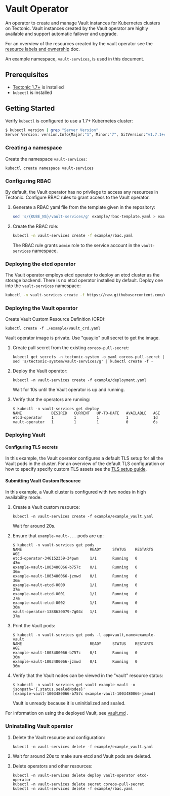 # Vault Operator

An operator to create and manage Vault instances for Kubernetes clusters on Tectonic. Vault instances created by the Vault operator are highly available and support automatic failover and upgrade.

For an overview of the resources created by the vault operator see the [resource labels and ownership](doc/user/resource_labels_and_ownership.md) doc.

An example namespace, `vault-services`, is used in this document.

## Prerequisites

* [Tectonic 1.7+](https://coreos.com/tectonic) is installed
* `kubectl` is installed

## Getting Started

Verify `kubectl` is configured to use a 1.7+ Kubernetes cluster:

```sh
$ kubectl version | grep "Server Version"
Server Version: version.Info{Major:"1", Minor:"7", GitVersion:"v1.7.1+coreos.0", GitCommit:"fdd5383472eb43e60d2222503f03c76445e49899", GitTreeState:"clean", BuildDate:"2017-07-18T19:44:47Z", GoVersion:"go1.8.3", Compiler:"gc", Platform:"linux/amd64"}
```

### Creating a namespace

Create the namespace `vault-services`:

```
kubectl create namespace vault-services
```

### Configuring RBAC

By default, the Vault operator has no privilege to access any resources in Tectonic. Configure RBAC rules to grant access to the Vault operator.

1. Generate a RBAC yaml file from the template given in the repository:

    ```sh
    sed 's/{KUBE_NS}/vault-services/g' example/rbac-template.yaml > example/rbac.yaml
    ```

2. Create the RBAC role:

    ```sh
    kubectl -n vault-services create -f example/rbac.yaml
    ```

    The RBAC rule grants `admin` role to the service account in the `vault-services` namespace.


### Deploying the etcd operator

The Vault operator employs etcd operator to deploy an etcd cluster as the storage backend. There is no etcd operator installed by default.
Deploy one into the `vault-services` namespace:

```sh
kubectl -n vault-services create -f https://raw.githubusercontent.com/coreos/etcd-operator/master/example/deployment.yaml
```

### Deploying the Vault operator

Create Vault Custom Resource Definition (CRD):

```
kubectl create -f ./example/vault_crd.yaml
```

Vault operator image is private. Use "quay.io" pull secret to get the image.

1. Create pull secret from the existing `coreos-pull-secret`:

    ```
    kubectl get secrets -n tectonic-system -o yaml coreos-pull-secret | sed 's/tectonic-system/vault-services/g' | kubectl create -f -
    ```

2. Deploy the Vault operator:

    ```
    kubectl -n vault-services create -f example/deployment.yaml
    ```

    Wait for 10s until the Vault operator is up and running.

3. Verify that the operators are running:    

      ```
      $ kubectl -n vault-services get deploy
      NAME             DESIRED   CURRENT   UP-TO-DATE   AVAILABLE   AGE
      etcd-operator    1         1         1            1           1d
      vault-operator   1         1         1            0           6s
      ```


### Deploying Vault

#### Configuring TLS secrets

In this example, the Vault operator configures a default TLS setup for all the Vault pods in the cluster. For an overview of the default TLS configuration or how to specify specify custom TLS assets see the [TLS setup guide](doc/user/tls_setup.md).

#### Submitting Vault Custom Resource

In this example, a Vault cluster is configured with two nodes in high availability mode.

1. Create a Vault custom resource:

    ```
    kubectl -n vault-services create -f example/example_vault.yaml
    ```

    Wait for around 20s.

2. Ensure that `example-vault-...` pods are up:

    ```
    $ kubectl -n vault-services get pods
    NAME                              READY     STATUS    RESTARTS   AGE
    etcd-operator-346152359-34pwm     1/1       Running   0          43m
    example-vault-1003480066-b757c    0/1       Running   0          36m
    example-vault-1003480066-jzmwd    0/1       Running   0          36m
    example-vault-etcd-0000           1/1       Running   0          37m
    example-vault-etcd-0001           1/1       Running   0          37m
    example-vault-etcd-0002           1/1       Running   0          36m
    vault-operator-1388630079-7g04c   1/1       Running   0          37m
    ```

3. Print the Vault pods:

    ```
    $ kubectl -n vault-services get pods -l app=vault,name=example-vault
    NAME                              READY     STATUS    RESTARTS   AGE
    example-vault-1003480066-b757c    0/1       Running   0          36m
    example-vault-1003480066-jzmwd    0/1       Running   0          36m
    ```

4. Verify that the Vault nodes can be viewed in the "vault" resource status:

      ```
      $ kubectl -n vault-services get vault example-vault -o jsonpath='{.status.sealedNodes}'
      [example-vault-1003480066-b757c example-vault-1003480066-jzmwd]
      ```

      Vault is unready because it is uninitialized and sealed.

For information on using the deployed Vault, see [vault.md](./doc/user/vault.md) .


### Uninstalling Vault operator

1. Delete the Vault resource and configuration:

    ```
    kubectl -n vault-services delete -f example/example_vault.yaml
    ```

2. Wait for around 20s to make sure etcd and Vault pods are deleted.

3. Delete operators and other resources:

    ```
    kubectl -n vault-services delete deploy vault-operator etcd-operator
    kubectl -n vault-services delete secret coreos-pull-secret
    kubectl -n vault-services delete -f example/rbac.yaml
    ```
